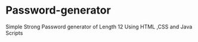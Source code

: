 # Password-generator
Simple Strong Password generator of Length 12 Using HTML ,CSS and Java Scripts 
